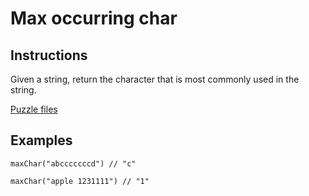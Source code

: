 # Max occurring char

## Instructions

Given a string, return the character that is most commonly used in the string.

[Puzzle files](.)

## Examples

```
maxChar("abcccccccd") // "c"

maxChar("apple 1231111") // "1"
```

